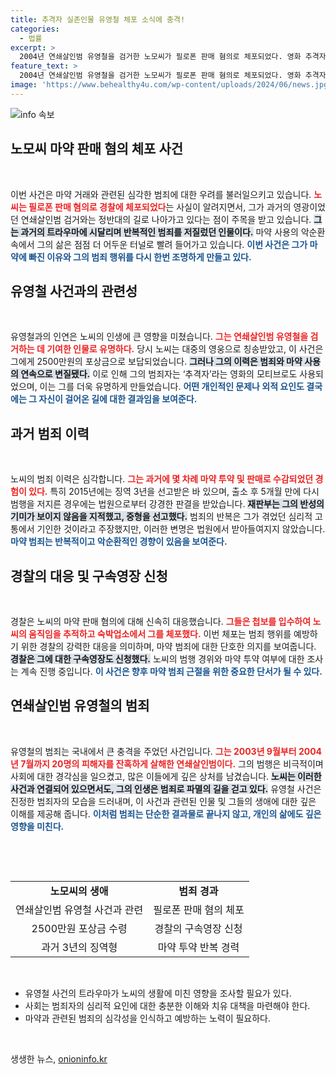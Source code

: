 ```yaml
---
title: 추격자 실존인물 유영철 체포 소식에 충격!
categories:
  - 법률
excerpt: >
  2004년 연쇄살인범 유영철을 검거한 노모씨가 필로폰 판매 혐의로 체포되었다. 영화 추격자의 모티브가 된 그는 마약으로 다시 곤경에 처하게 되었고, 경찰은 구속영장을 신청했다. 그의 과거와 현재가 충격적으로 얽히는 이 이야기에 주목하라!
feature_text: >
  2004년 연쇄살인범 유영철을 검거한 노모씨가 필로폰 판매 혐의로 체포되었다. 영화 추격자의 모티브가 된 그는 마약으로 다시 곤경에 처하게 되었고, 경찰은 구속영장을 신청했다. 그의 과거와 현재가 충격적으로 얽히는 이 이야기에 주목하라!
image: 'https://www.behealthy4u.com/wp-content/uploads/2024/06/news.jpg'
---
```


<p><img src="https://www.behealthy4u.com/wp-content/uploads/2024/06/news.jpg" alt="info 속보" /></p>

<h2 data-ke-size="size26">노모씨 마약 판매 혐의 체포 사건</h2>

<p data-ke-size="size16">&nbsp;</p>

<p>이번 사건은 마약 거래와 관련된 심각한 범죄에 대한 우려를 불러일으키고 있습니다. <b><span style="color: #ee2323;">노씨는 필로폰 판매 혐의로 경찰에 체포되었다</span></b>는 사실이 알려지면서, 그가 과거의 영광이었던 연쇄살인범 검거와는 정반대의 길로 나아가고 있다는 점이 주목을 받고 있습니다. <b><span style="background-color: #21538527;">그는 과거의 트라우마에 시달리며 반복적인 범죄를 저질렀던 인물이다.</span></b> 마약 사용의 악순환 속에서 그의 삶은 점점 더 어두운 터널로 빨려 들어가고 있습니다. <b><span style="color: #1a5490;">이번 사건은 그가 마약에 빠진 이유와 그의 범죄 행위를 다시 한번 조명하게 만들고 있다.</span></b> </p>

<h2 data-ke-size="size26">유영철 사건과의 관련성</h2>

<p data-ke-size="size16">&nbsp;</p>

<p>유영철과의 인연은 노씨의 인생에 큰 영향을 미쳤습니다. <b><span style="color: #ee2323;">그는 연쇄살인범 유영철을 검거하는 데 기여한 인물로 유명하다.</span></b> 당시 노씨는 대중의 영웅으로 칭송받았고, 이 사건은 그에게 2500만원의 포상금으로 보답되었습니다. <b><span style="background-color: #21538527;">그러나 그의 이력은 범죄와 마약 사용의 연속으로 변질됐다.</span></b> 이로 인해 그의 범죄자는 ‘추격자’라는 영화의 모티브로도 사용되었으며, 이는 그를 더욱 유명하게 만들었습니다. <b><span style="color: #1a5490;">어떤 개인적인 문제나 외적 요인도 결국에는 그 자신이 걸어온 길에 대한 결과임을 보여준다.</span></b></p>

<h2 data-ke-size="size26">과거 범죄 이력</h2>

<p data-ke-size="size16">&nbsp;</p>

<p>노씨의 범죄 이력은 심각합니다. <b><span style="color: #ee2323;">그는 과거에 몇 차례 마약 투약 및 판매로 수감되었던 경험이 있다.</span></b> 특히 2015년에는 징역 3년을 선고받은 바 있으며, 출소 후 5개월 만에 다시 범행을 저지른 경우에는 법원으로부터 강경한 판결을 받았습니다. <b><span style="background-color: #21538527;">재판부는 그의 반성의 기미가 보이지 않음을 지적했고, 중형을 선고했다.</span></b> 범죄의 반복은 그가 겪었던 심리적 고통에서 기인한 것이라고 주장했지만, 이러한 변명은 법원에서 받아들여지지 않았습니다. <b><span style="color: #1a5490;">마약 범죄는 반복적이고 악순환적인 경향이 있음을 보여준다.</span></b></p>

<h2 data-ke-size="size26">경찰의 대응 및 구속영장 신청</h2>

<p data-ke-size="size16">&nbsp;</p>

<p>경찰은 노씨의 마약 판매 혐의에 대해 신속히 대응했습니다. <b><span style="color: #ee2323;">그들은 첩보를 입수하여 노씨의 움직임을 추적하고 숙박업소에서 그를 체포했다.</span></b> 이번 체포는 범죄 행위를 예방하기 위한 경찰의 강력한 대응을 의미하며, 마약 범죄에 대한 단호한 의지를 보여줍니다. <b><span style="background-color: #21538527;">경찰은 그에 대한 구속영장도 신청했다.</span></b> 노씨의 범행 경위와 마약 투약 여부에 대한 조사는 계속 진행 중입니다. <b><span style="color: #1a5490;">이 사건은 향후 마약 범죄 근절을 위한 중요한 단서가 될 수 있다.</span></b></p>

<h2 data-ke-size="size26">연쇄살인범 유영철의 범죄</h2>

<p data-ke-size="size16">&nbsp;</p>

<p>유영철의 범죄는 국내에서 큰 충격을 주었던 사건입니다. <b><span style="color: #ee2323;">그는 2003년 9월부터 2004년 7월까지 20명의 피해자를 잔혹하게 살해한 연쇄살인범이다.</span></b> 그의 범행은 비극적이며 사회에 대한 경각심을 일으켰고, 많은 이들에게 깊은 상처를 남겼습니다. <b><span style="background-color: #21538527;">노씨는 이러한 사건과 연결되어 있으면서도, 그의 인생은 범죄로 파멸의 길을 걷고 있다.</span></b> 유영철 사건은 진정한 범죄자의 모습을 드러내며, 이 사건과 관련된 인물 및 그들의 생애에 대한 깊은 이해를 제공해 줍니다. <b><span style="color: #1a5490;">이처럼 범죄는 단순한 결과물로 끝나지 않고, 개인의 삶에도 깊은 영향을 미친다.</span></b></p>

<p data-ke-size="size16">&nbsp;</p>

<p><br></p>

<table style="width: 100%;">
    <tr>
        <td style="text-align: center; height: 17px;"><b>노모씨의 생애</b></td>
        <td style="text-align: center; height: 17px;"><b>범죄 경과</b></td>
    </tr>
    <tr>
        <td style="text-align: center; height: 17px;">연쇄살인범 유영철 사건과 관련</td>
        <td style="text-align: center; height: 17px;">필로폰 판매 혐의 체포</td>
    </tr>
    <tr>
        <td style="text-align: center; height: 17px;">2500만원 포상금 수령</td>
        <td style="text-align: center; height: 17px;">경찰의 구속영장 신청</td>
    </tr>
    <tr>
        <td style="text-align: center; height: 17px;">과거 3년의 징역형</td>
        <td style="text-align: center; height: 17px;">마약 투약 반복 경력</td>
    </tr>
</table>

<p><br></p>

<ul>
    <li>유영철 사건의 트라우마가 노씨의 생활에 미친 영향을 조사할 필요가 있다.</li>
    <li>사회는 범죄자의 심리적 요인에 대한 충분한 이해와 치유 대책을 마련해야 한다.</li>
    <li>마약과 관련된 범죄의 심각성을 인식하고 예방하는 노력이 필요하다.</li>
</ul>

<p><br></p>
생생한 뉴스, <a href="https://onioninfo.kr" rel="dofollow">onioninfo.kr</a>


